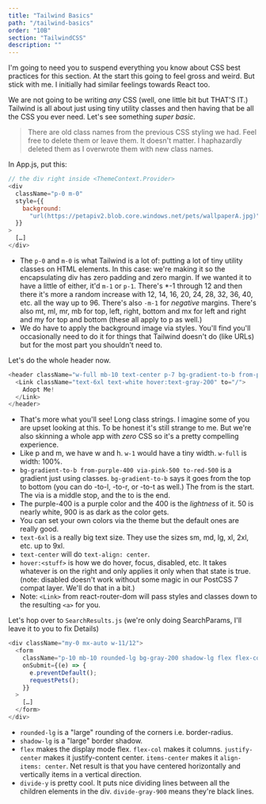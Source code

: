 ```yaml
---
title: "Tailwind Basics"
path: "/tailwind-basics"
order: "10B"
section: "TailwindCSS"
description: ""
---
```


I'm going to need you to suspend everything you know about CSS best practices for this section. At the start this going to feel gross and weird. But stick with me. I initially had similar feelings towards React too.

We are not going to be writing _any_ CSS (well, one little bit but THAT'S IT.) Tailwind is all about just using tiny utility classes and then having that be all the CSS you ever need. Let's see something _super basic_.

> There are old class names from the previous CSS styling we had. Feel free to delete them or leave them. It doesn't matter. I haphazardly deleted them as I overwrote them with new class names.

In App.js, put this:

```javascript
// the div right inside <ThemeContext.Provider>
<div
  className="p-0 m-0"
  style={{
    background:
      "url(https://petapiv2.blob.core.windows.net/pets/wallpaperA.jpg)",
  }}
>
  […]
</div>
```

- The `p-0` and `m-0` is what Tailwind is a lot of: putting a lot of tiny utility classes on HTML elements. In this case: we're making it so the encapsulating div has zero padding and zero margin. If we wanted it to have a little of either, it'd `m-1` or `p-1`. There's \*-1 through 12 and then there it's more a random increase with 12, 14, 16, 20, 24, 28, 32, 36, 40, etc. all the way up to 96. There's also `-m-1` for _negative_ margins. There's also mt, ml, mr, mb for top, left, right, bottom and mx for left and right and my for top and bottom (these all apply to p as well.)
- We do have to apply the background image via styles. You'll find you'll occasionally need to do it for things that Tailwind doesn't do (like URLs) but for the most part you shouldn't need to.

Let's do the whole header now.

```javascript
<header className="w-full mb-10 text-center p-7 bg-gradient-to-b from-purple-400 via-pink-500 to-red-500">
  <Link className="text-6xl text-white hover:text-gray-200" to="/">
    Adopt Me!
  </Link>
</header>
```

- That's more what you'll see! Long class strings. I imagine some of you are upset looking at this. To be honest it's still strange to me. But we're also skinning a whole app with _zero_ CSS so it's a pretty compelling experience.
- Like p and m, we have w and h. `w-1` would have a tiny width. `w-full` is width: 100%.
- `bg-gradient-to-b from-purple-400 via-pink-500 to-red-500` is a gradient just using classes. `bg-gradient-to-b` says it goes from the top to bottom (you can do -to-l, -to-r, or -to-t as well.) The from is the start. The via is a middle stop, and the to is the end.
- The purple-400 is a purple color and the 400 is the _lightness_ of it. 50 is nearly white, 900 is as dark as the color gets.
- You can set your own colors via the theme but the default ones are really good.
- `text-6xl` is a really big text size. They use the sizes sm, md, lg, xl, 2xl, etc. up to 9xl.
- `text-center` will do `text-align: center`.
- `hover:<stuff>` is how we do hover, focus, disabled, etc. It takes whatever is on the right and only applies it only when that state is true. (note: disabled doesn't work without some magic in our PostCSS 7 compat layer. We'll do that in a bit.)
- Note: `<Link>` from react-router-dom will pass styles and classes down to the resulting `<a>` for you.

Let's hop over to `SearchResults.js` (we're only doing SearchParams, I'll leave it to you to fix Details)

```javascript
<div className="my-0 mx-auto w-11/12">
  <form
    className="p-10 mb-10 rounded-lg bg-gray-200 shadow-lg flex flex-col justify-center items-center divide-y divide-gray-900"
    onSubmit={(e) => {
      e.preventDefault();
      requestPets();
    }}
  >
    […]
  </form>
</div>
```

- `rounded-lg` is a "large" rounding of the corners i.e. border-radius.
- `shadow-lg` is a "large" border shadow.
- `flex` makes the display mode flex. `flex-col` makes it columns. `justify-center` makes it justify-content center. `items-center` makes it `align-items: center`. Net result is that you have centered horizontally and vertically items in a vertical direction.
- `divide-y` is pretty cool. It puts nice dividing lines between all the children elements in the div. `divide-gray-900` means they're black lines.
